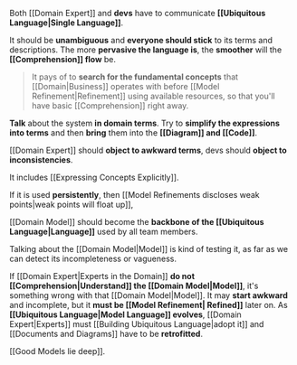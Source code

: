 Both [[Domain Expert]] and **devs** have to communicate **[[Ubiquitous Language|Single Language]]**.

It should be **unambiguous** and **everyone should stick** to its terms and descriptions. The more **pervasive the language is**, the **smoother** will the **[[Comprehension]] flow** be.

> It pays of to **search for the fundamental concepts** that [[Domain|Business]] operates with before [[Model Refinement|Refinement]] using available resources, so that you'll have basic [[Comprehension]] right away.

**Talk** about the system **in domain terms**. Try to **simplify the expressions into terms** and then **bring** them into the **[[Diagram]] and [[Code]]**.

[[Domain Expert]] should **object to awkward terms**, devs should **object to inconsistencies**.

It includes [[Expressing Concepts Explicitly]].

If it is used **persistently**, then [[Model Refinements discloses weak points|weak points will float up]], 

[[Domain Model]] should become the **backbone of the [[Ubiquitous Language|Language]]** used by all team members.

Talking about the [[Domain Model|Model]] is kind of testing it, as far as we can detect its incompleteness or vagueness.

If [[Domain Expert|Experts in the Domain]] **do not [[Comprehension|Understand]] the [[Domain Model|Model]]**, it's something wrong with that [[Domain Model|Model]].  It may **start awkward** and incomplete, but it **must be [[Model Refinement| Refined]]** later on. As **[[Ubiquitous Language|Model Language]] evolves**, [[Domain Expert|Experts]] must [[Building Ubiquitous Language|adopt it]] and [[Documents and Diagrams]] have to be **retrofitted**.

[[Good Models lie deep]].